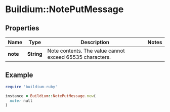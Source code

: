 # Buildium::NotePutMessage

## Properties

| Name | Type | Description | Notes |
| ---- | ---- | ----------- | ----- |
| **note** | **String** | Note contents. The value cannot exceed 65535 characters. |  |

## Example

```ruby
require 'buildium-ruby'

instance = Buildium::NotePutMessage.new(
  note: null
)
```

